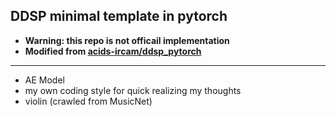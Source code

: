DDSP minimal template in pytorch
---

* **Warning: this repo is not officail implementation**  
* **Modified from [acids-ircam/ddsp_pytorch](https://github.com/acids-ircam/ddsp_pytorch)**

---

* AE Model
* my own coding style for quick realizing my thoughts
* violin (crawled from MusicNet)
